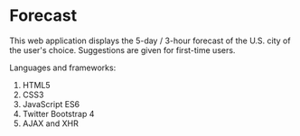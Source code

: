 # Forecast

This web application displays the 5-day / 3-hour forecast of the U.S. city of the user's choice. Suggestions are given for first-time users. 

Languages and frameworks:
1. HTML5
2. CSS3
3. JavaScript ES6
4. Twitter Bootstrap 4
5. AJAX and XHR
